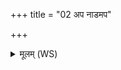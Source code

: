 +++
title = "02 अप नाडमप"

+++
<details><summary>मूलम् (WS)</summary>

अप नाडमप कृत्यामप रक्षः सदान्वाः ।  
अमीवाश्चातयामसि सर्वाश्च यातुधान्यः ॥ ३ ॥
</details>